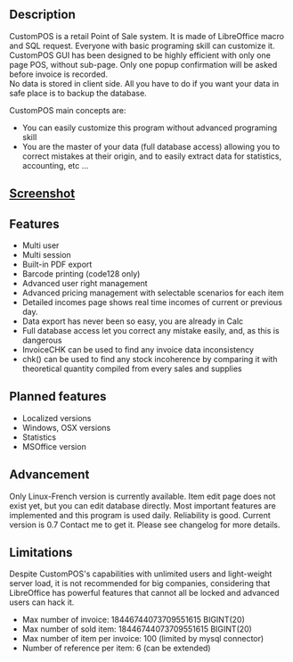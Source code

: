 ## Description
CustomPOS is a retail Point of Sale system. It is made of LibreOffice macro and SQL request. Everyone with basic programing skill can customize it.    
CustomPOS GUI has been designed to be highly efficient with only one page POS, without sub-page. Only one popup confirmation will be asked before invoice is recorded.    
No data is stored in client side. All you have to do if you want your data in safe place is to backup the database.    
  
CustomPOS main concepts are:
- You can easily customize this program without advanced programing skill
- You are the master of your data (full database access) allowing you to correct mistakes at their origin, and to easily extract data for statistics, accounting, etc ...

## [Screenshot](https://github.com/Nick689/CustomPOS/blob/master/Preview/ViewAll.md)

## Features
* Multi user
* Multi session
* Built-in PDF export
* Barcode printing (code128 only)
* Advanced user right management
* Advanced pricing management with selectable scenarios for each item
* Detailed incomes page shows real time incomes of current or previous day.
* Data export has never been so easy, you are already in Calc
* Full database access let you correct any mistake easily,        and,    as this is dangerous
* InvoiceCHK can be used to find any invoice data inconsistency
* chk() can be used to find any stock incoherence by comparing it with theoretical quantity compiled from every sales and supplies

## Planned features
* Localized versions
* Windows, OSX versions
* Statistics
* MSOffice version

## Advancement
Only Linux-French version is currently available. Item edit page does not exist yet, but you can edit database directly. Most important features are implemented and this program is used daily. Reliability is good. Current version is 0.7 Contact me to get it. Please see changelog for more details.

## Limitations
Despite CustomPOS's capabilities with unlimited users and light-weight server load, it is not recommended for big companies, considering that LibreOffice has powerful features that cannot all be locked and advanced users can hack it.

* Max number of invoice: 18446744073709551615 BIGINT(20)
* Max number of sold item: 18446744073709551615 BIGINT(20)
* Max number of item per invoice: 100 (limited by mysql connector)
* Number of reference per item: 6 (can be extended)
